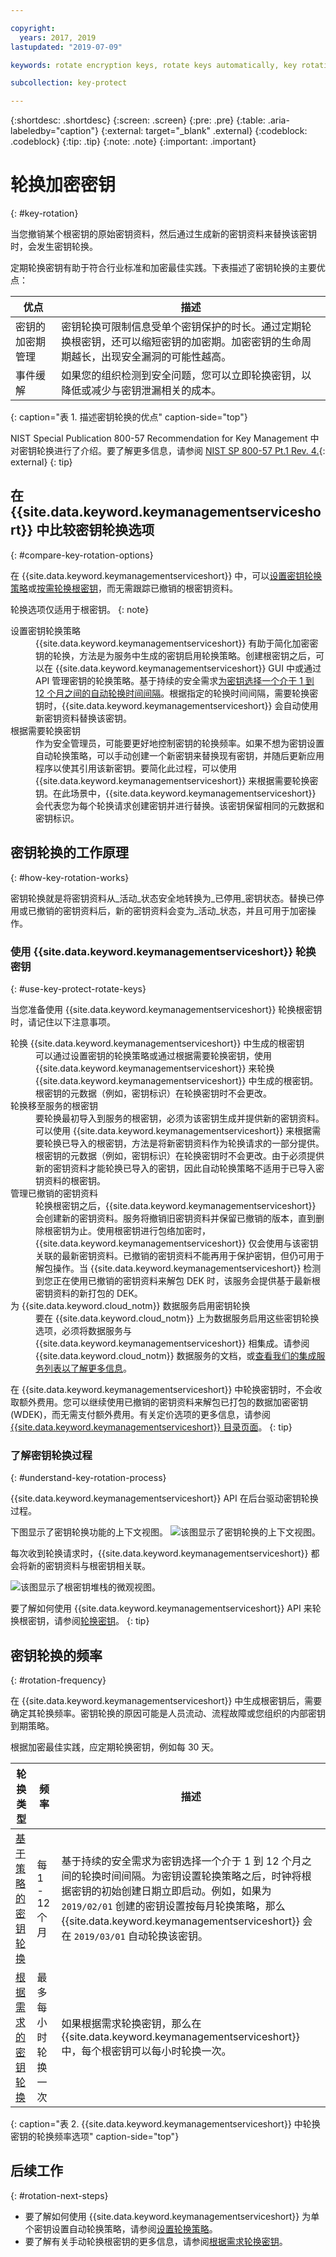 ```yaml
---

copyright:
  years: 2017, 2019
lastupdated: "2019-07-09"

keywords: rotate encryption keys, rotate keys automatically, key rotation

subcollection: key-protect

---
```


{:shortdesc: .shortdesc}
{:screen: .screen}
{:pre: .pre}
{:table: .aria-labeledby="caption"}
{:external: target="_blank" .external}
{:codeblock: .codeblock}
{:tip: .tip}
{:note: .note}
{:important: .important}

# 轮换加密密钥
{: #key-rotation}

当您撤销某个根密钥的原始密钥资料，然后通过生成新的密钥资料来替换该密钥时，会发生密钥轮换。

定期轮换密钥有助于符合行业标准和加密最佳实践。下表描述了密钥轮换的主要优点：

|优点|描述|
| --- | --- |
|密钥的加密期管理|密钥轮换可限制信息受单个密钥保护的时长。通过定期轮换根密钥，还可以缩短密钥的加密期。加密密钥的生命周期越长，出现安全漏洞的可能性越高。|
|事件缓解|如果您的组织检测到安全问题，您可以立即轮换密钥，以降低或减少与密钥泄漏相关的成本。|
{: caption="表 1. 描述密钥轮换的优点" caption-side="top"}

NIST Special Publication 800-57 Recommendation for Key Management 中对密钥轮换进行了介绍。要了解更多信息，请参阅 [NIST SP 800-57 Pt.1 Rev. 4.](https://www.nist.gov/publications/recommendation-key-management-part-1-general-0){: external}
{: tip}

## 在 {{site.data.keyword.keymanagementserviceshort}} 中比较密钥轮换选项
{: #compare-key-rotation-options}

在 {{site.data.keyword.keymanagementserviceshort}} 中，可以[设置密钥轮换策略](/docs/services/key-protect?topic=key-protect-set-rotation-policy)或[按需轮换根密钥](/docs/services/key-protect?topic=key-protect-rotate-keys)，而无需跟踪已撤销的根密钥资料。 

轮换选项仅适用于根密钥。
{: note}

<dl>
  <dt>设置密钥轮换策略</dt>
    <dd>{{site.data.keyword.keymanagementserviceshort}} 有助于简化加密密钥的轮换，方法是为服务中生成的密钥启用轮换策略。创建根密钥之后，可以在 {{site.data.keyword.keymanagementserviceshort}} GUI 中或通过 API 管理密钥的轮换策略。基于持续的安全需求<a href="/docs/services/key-protect?topic=key-protect-key-rotation#rotation-frequency">为密钥选择一个介于 1 到 12 个月之间的自动轮换时间间隔</a>。根据指定的轮换时间间隔，需要轮换密钥时，{{site.data.keyword.keymanagementserviceshort}} 会自动使用新密钥资料替换该密钥。</dd>
  <dt>根据需要轮换密钥</dt>
    <dd>作为安全管理员，可能要更好地控制密钥的轮换频率。如果不想为密钥设置自动轮换策略，可以手动创建一个新密钥来替换现有密钥，并随后更新应用程序以使其引用该新密钥。要简化此过程，可以使用 {{site.data.keyword.keymanagementserviceshort}} 来根据需要轮换密钥。在此场景中，{{site.data.keyword.keymanagementserviceshort}} 会代表您为每个轮换请求创建密钥并进行替换。该密钥保留相同的元数据和密钥标识。</dd>
</dl>

## 密钥轮换的工作原理 
{: #how-key-rotation-works}

密钥轮换就是将密钥资料从_活动_状态安全地转换为_已停用_密钥状态。替换已停用或已撤销的密钥资料后，新的密钥资料会变为_活动_状态，并且可用于加密操作。

### 使用 {{site.data.keyword.keymanagementserviceshort}} 轮换密钥
{: #use-key-protect-rotate-keys}

当您准备使用 {{site.data.keyword.keymanagementserviceshort}} 轮换根密钥时，请记住以下注意事项。

<dl>
  <dt>轮换 {{site.data.keyword.keymanagementserviceshort}} 中生成的根密钥</dt>
    <dd>可以通过设置密钥的轮换策略或通过根据需要轮换密钥，使用 {{site.data.keyword.keymanagementserviceshort}} 来轮换 {{site.data.keyword.keymanagementserviceshort}} 中生成的根密钥。根密钥的元数据（例如，密钥标识）在轮换密钥时不会更改。</dd>
  <dt>轮换移至服务的根密钥</dt>
    <dd>要轮换最初导入到服务的根密钥，必须为该密钥生成并提供新的密钥资料。可以使用 {{site.data.keyword.keymanagementserviceshort}} 来根据需要轮换已导入的根密钥，方法是将新密钥资料作为轮换请求的一部分提供。根密钥的元数据（例如，密钥标识）在轮换密钥时不会更改。由于必须提供新的密钥资料才能轮换已导入的密钥，因此自动轮换策略不适用于已导入密钥资料的根密钥。</dd>
  <dt>管理已撤销的密钥资料</dt>
    <dd>轮换根密钥之后，{{site.data.keyword.keymanagementserviceshort}} 会创建新的密钥资料。服务将撤销旧密钥资料并保留已撤销的版本，直到删除根密钥为止。使用根密钥进行包络加密时，{{site.data.keyword.keymanagementserviceshort}} 仅会使用与该密钥关联的最新密钥资料。已撤销的密钥资料不能再用于保护密钥，但仍可用于解包操作。当 {{site.data.keyword.keymanagementserviceshort}} 检测到您正在使用已撤销的密钥资料来解包 DEK 时，该服务会提供基于最新根密钥资料的新打包的 DEK。</dd>
 <dt>为 {{site.data.keyword.cloud_notm}} 数据服务启用密钥轮换</dt>
    <dd>要在 {{site.data.keyword.cloud_notm}} 上为数据服务启用这些密钥轮换选项，必须将数据服务与 {{site.data.keyword.keymanagementserviceshort}} 相集成。请参阅 {{site.data.keyword.cloud_notm}} 数据服务的文档，或<a href="/docs/services/key-protect?topic=key-protect-integrate-services">查看我们的集成服务列表以了解更多信息</a>。</dd>
</dl>

在 {{site.data.keyword.keymanagementserviceshort}} 中轮换密钥时，不会收取额外费用。您可以继续使用已撤销的密钥资料来解包已打包的数据加密密钥 (WDEK)，而无需支付额外费用。有关定价选项的更多信息，请参阅 [{{site.data.keyword.keymanagementserviceshort}} 目录页面](https://{DomainName}/catalog/services/key-protect)。
{: tip}

### 了解密钥轮换过程
{: #understand-key-rotation-process}

{{site.data.keyword.keymanagementserviceshort}} API 在后台驱动密钥轮换过程。  

下图显示了密钥轮换功能的上下文视图。
![该图显示了密钥轮换的上下文视图。](../images/key-rotation_min.svg)

每次收到轮换请求时，{{site.data.keyword.keymanagementserviceshort}} 都会将新的密钥资料与根密钥相关联。 

![该图显示了根密钥堆栈的微观视图。](../images/root-key-stack_min.svg)

要了解如何使用 {{site.data.keyword.keymanagementserviceshort}} API 来轮换根密钥，请参阅[轮换密钥](/docs/services/key-protect?topic=key-protect-rotate-keys)。
{: tip}

## 密钥轮换的频率
{: #rotation-frequency}

在 {{site.data.keyword.keymanagementserviceshort}} 中生成根密钥后，需要确定其轮换频率。密钥轮换的原因可能是人员流动、流程故障或您组织的内部密钥到期策略。 

根据加密最佳实践，应定期轮换密钥，例如每 30 天。 

| 轮换类型| 频率|描述|
| --- | --- | --- |
| [基于策略的密钥轮换](/docs/services/key-protect?topic=key-protect-set-rotation-policy) | 每 1 - 12 个月|基于持续的安全需求为密钥选择一个介于 1 到 12 个月之间的轮换时间间隔。为密钥设置轮换策略之后，时钟将根据密钥的初始创建日期立即启动。例如，如果为 `2019/02/01` 创建的密钥设置按每月轮换策略，那么 {{site.data.keyword.keymanagementserviceshort}} 会在 `2019/03/01` 自动轮换该密钥。|
| [根据需求的密钥轮换](/docs/services/key-protect?topic=key-protect-rotate-keys) | 最多每小时轮换一次|如果根据需求轮换密钥，那么在 {{site.data.keyword.keymanagementserviceshort}} 中，每个根密钥可以每小时轮换一次。|
{: caption="表 2. {{site.data.keyword.keymanagementserviceshort}} 中轮换密钥的轮换频率选项" caption-side="top"}

## 后续工作
{: #rotation-next-steps}

- 要了解如何使用 {{site.data.keyword.keymanagementserviceshort}} 为单个密钥设置自动轮换策略，请参阅[设置轮换策略](/docs/services/key-protect?topic=key-protect-set-rotation-policy)。
- 要了解有关手动轮换根密钥的更多信息，请参阅[根据需求轮换密钥](/docs/services/key-protect?topic=key-protect-rotate-keys)。
